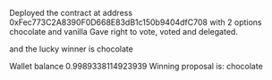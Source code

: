 Deployed the contract at address 0xFec773C2A8390F0D668E83dB1c150b9404dfC708 with 2 options chocolate and vanilla
Gave right to vote, voted and delegated.

and the lucky winner is chocolate 

Wallet balance 0.9989338114923939
Winning proposal is: chocolate
